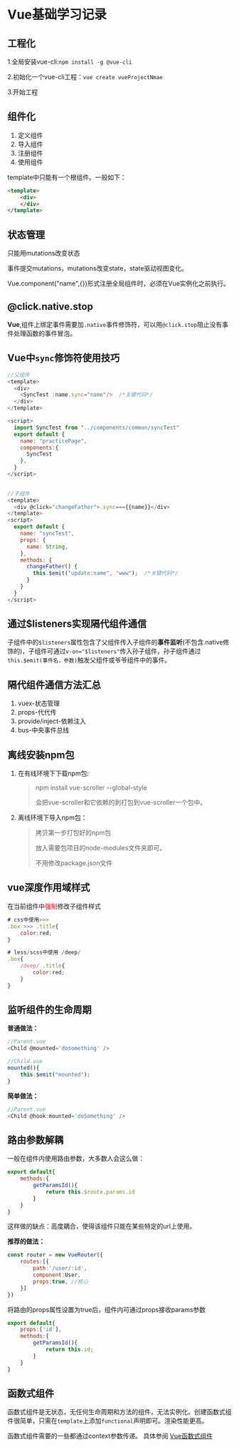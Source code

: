 # Vue基础学习记录

## 工程化

1.全局安装vue-cli:`npm install -g @vue-cli`

2.初始化一个vue-cli工程：`vue create vueProjectNmae`

3.开始工程



##  组件化

1. 定义组件
2. 导入组件
3. 注册组件
4. 使用组件

template中只能有一个根组件。一般如下：

```html
<template>
	<div>
	</div>	
</template>
```



## 状态管理

只能用mutations改变状态

事件提交mutations，mutations改变state，state驱动视图变化。

Vue.component("name",{})形式注册全局组件时，必须在Vue实例化之前执行。





## @click.native.stop

**Vue**,组件上绑定事件需要加`.native`事件修饰符，可以用`@click.stop`阻止没有事件处理函数的事件冒泡。





## Vue中`sync`修饰符使用技巧

```javascript
//父组件
<template>
  <div>
    <SyncTest :name.sync="name"/>  /*关键代码*/
  </div>
</template>

<script>
  import SyncTest from "../components/common/syncTest"
  export default {
    name: "practicePage",
    components:{
      SyncTest
    },
  }
</script>

    
//子组件
<template>
  <div @click="changeFather">.sync==={{name}}</div>
</template>
<script>
  export default {
    name: "syncTest",
    props: {
      name: String,
    },
    methods: {
      changeFather() {
        this.$emit("update:name", "www");  /*关键代码*/
      }
    }
  }
</script>
```





## 通过$listeners实现隔代组件通信

子组件中的`$listeners`属性包含了父组件传入子组件的**事件监听**(不包含.native修饰的)，子组件可通过`v-on="$listeners"`传入孙子组件，孙子组件通过`this.$emit(事件名，参数)`触发父组件或爷爷组件中的事件。





## 隔代组件通信方法汇总

1. vuex-状态管理
2. props-代代传
3. provide/inject-依赖注入
4. bus-中央事件总线





## 离线安装npm包

1. 在有线环境下下载npm包:

   >  npm install vue-scroller --global-style
   >
   > 会把vue-scroller和它依赖的到打包到vue-scroller一个包中。

2. 离线环境下导入npm包：

   >拷贝第一步打包好的npm包
   >
   >放入需要包项目的node-modules文件夹即可。
   >
   >不用修改package.json文件



## vue深度作用域样式

在当前组件中<span style="color:red;">强制</span>修改子组件样式

```javascript
# css中使用>>>
.box >>> .title{
    color:red;
}

# less/scss中使用 /deep/
.box{
    /deep/ .title{
        color:red;
    }
}
```

## 监听组件的生命周期

**普通做法：**

```javascript
//Parent.vue
<Child @mounted='dosomething' />

//Child.vue
mounted(){
	this.$emit("mounted");
}
```

**简单做法：**

```javascript
//Parent.vue
<Child @hook:mounted='doSomething' />
```



## 路由参数解耦

一般在组件内使用路由参数，大多数人会这么做：

```javascript
export default{
    methods:{
        getParamsId(){
            return this.$route.params.id
        }
    }
}
```

这样做的缺点：高度耦合，使得该组件只能在某些特定的url上使用。

**推荐的做法：**

```javascript
const router = new VueRouter({
    routes:[{
        path:'/user/:id',
        component:User,
        props:true, //核心
    }]
})
```

将路由的props属性设置为true后，组件内可通过props接收params参数

```javascript
export default{
    props:['id'],
    methods:{
        getParamsId(){
            return this.id;
        }
    }
}
```



## 函数式组件

函数式组件是无状态，无任何生命周期和方法的组件，无法实例化。创建函数式组件很简单，只需在`template`上添加`functional`声明即可。渲染性能更高。

函数式组件需要的一些都通过context参数传递。 具体参阅 [Vue函数式组件]([https://cn.vuejs.org/v2/guide/render-function.html#%E5%87%BD%E6%95%B0%E5%BC%8F%E7%BB%84%E4%BB%B6](https://cn.vuejs.org/v2/guide/render-function.html#函数式组件))